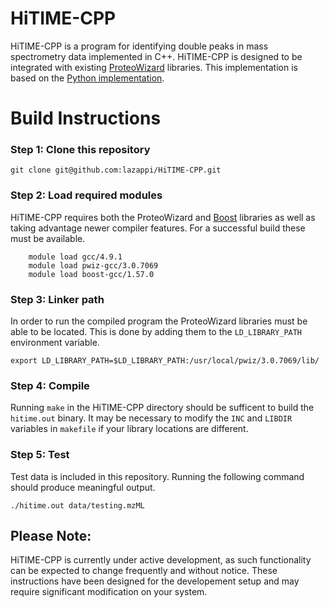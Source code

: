 # HiTIME-CPP

HiTIME-CPP is a program for identifying double peaks in mass spectrometry
data implemented in C++. HiTIME-CPP is designed to be integrated with 
existing [ProteoWizard](proteowizard.sourceforge.net) libraries. This
implementation is based on the 
[Python implementation](https://github.com/bjpop/HiTIME). 

# Build Instructions

### Step 1: Clone this repository

`git clone git@github.com:lazappi/HiTIME-CPP.git`

### Step 2: Load required modules

HiTIME-CPP requires both the ProteoWizard and [Boost](www.boost.org) 
libraries as well as taking advantage newer compiler features. For a 
successful build these must be available.

```
    module load gcc/4.9.1
    module load pwiz-gcc/3.0.7069
    module load boost-gcc/1.57.0
```

### Step 3: Linker path

In order to run the compiled program the ProteoWizard libraries must be able
to be located. This is done by adding them to the `LD_LIBRARY_PATH` 
environment variable.

`export LD_LIBRARY_PATH=$LD_LIBRARY_PATH:/usr/local/pwiz/3.0.7069/lib/`

### Step 4: Compile

Running `make` in the HiTIME-CPP directory should be sufficent to build the
`hitime.out` binary. It may be necessary to modify the `INC` and `LIBDIR`
variables in `makefile` if your library locations are different.

### Step 5: Test

Test data is included in this repository. Running the following command
should produce meaningful output.

`./hitime.out data/testing.mzML`

## Please Note:

HiTIME-CPP is currently under active development, as such functionality can
be expected to change frequently and without notice. These instructions have
been designed for the developement setup and may require significant
modification on your system.

